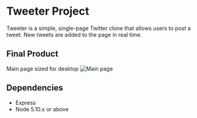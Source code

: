 # Tweeter Project

Tweeter is a simple, single-page Twitter clone that allows users to post a tweet. New tweets are added to the page in real time.

## Final Product

Main page sized for desktop
![Main page](/images/mainpagefordesktop.png)

## Dependencies

- Express
- Node 5.10.x or above

